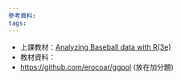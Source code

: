 ```yaml
---
參考資料:
tags:
---
```

- 上課教材：[Analyzing Baseball data with R(3e)](https://beanumber.github.io/abdwr3e/)
- 教材資料：
- https://github.com/erocoar/ggpol (放在加分題)